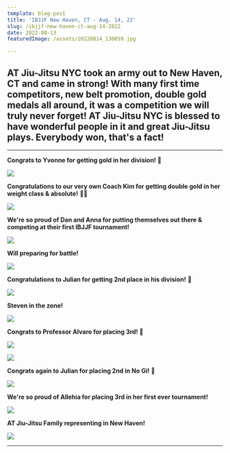 ```yaml
---
template: blog-post
title: 'IBJJF New Haven, CT - Aug. 14, 22'
slug: /ibjjf-new-haven-ct-aug-14-2022
date: 2022-08-13
featuredImage: /assets/20220814_130059.jpg

---
```

## AT Jiu-Jitsu NYC took an army out to New Haven, CT and came in strong! With many first time competitors, new belt promotion, double gold medals all around, it was a competition we will truly never forget! AT Jiu-Jitsu NYC is blessed to have wonderful people in it and great Jiu-Jitsu plays. Everybody won, that's a fact!

- - -

**Congrats to Yvonne for getting gold in her division! 🥇**

![](/img/screenshot_20220814-055643_instagram.jpg)

**Congratulations to our very own Coach Kim for getting double gold in her weight class & absolute!** 🥇🥇

![](/img/20220813_191612.jpg)

**We're so proud of Dan and Anna for putting themselves out there & competing at their first IBJJF tournament!** 

![](/img/20220814_093214.jpg)

**Will preparing for battle!** 

![](/img/20220814_093822.jpg)

**Congratulations to Julian for getting 2nd place in his division!** 🥈

![](/img/20220813_155045.jpg)

**Steven in the zone!**

![](/img/20220814_094633.jpg)

**Congrats to Professor Alvaro for placing 3rd! 🥉**

![](/img/20220813_131152.jpg)

![](/img/20220814_164335.jpg)

**Congrats again to Julian for placing 2nd in No Gi!** 🥈

![](/img/whatsapp-image-2022-08-24-at-5.19.04-pm-9-.jpeg)

**We're so proud of Allehia for placing 3rd in her first ever tournament!** 

![](/img/20220814_115004.jpg)

**AT Jiu-Jitsu Family representing in New Haven!** 

![](/img/20220814_174518.jpg)

- - -
